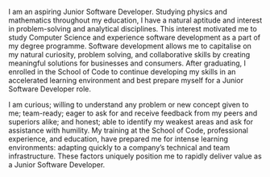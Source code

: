 I am an aspiring Junior Software Developer. Studying physics and mathematics throughout my education, I have a natural aptitude and interest in problem-solving and analytical disciplines. This interest motivated me to study Computer Science and experience software development as a part of my degree programme. Software development allows me to capitalise on my natural curiosity, problem solving, and collaborative skills by creating meaningful solutions for businesses and consumers. After graduating, I enrolled in the School of Code to continue developing my skills in an accelerated learning environment and best prepare myself for a Junior Software Developer role.

I am curious; willing to understand any problem or new concept given to me; team-ready; eager to ask for and receive feedback from my peers and superiors alike; and honest; able to identify my weakest areas and ask for assistance with humility. My training at the School of Code, professional experience, and education, have prepared me for intense learning environments: adapting quickly to a company’s technical and team infrastructure. These factors uniquely position me to rapidly deliver value as a Junior Software Developer.

<!---
alexcurwood/alexcurwood is a ✨ special ✨ repository because its `README.md` (this file) appears on your GitHub profile.
You can click the Preview link to take a look at your changes.
--->
